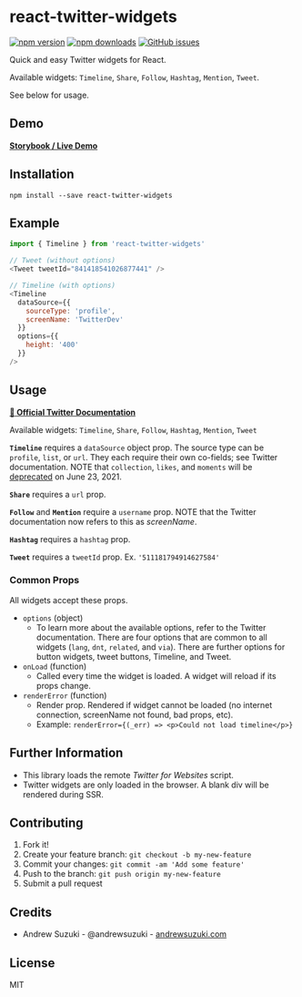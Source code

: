 # react-twitter-widgets

[![npm version](https://badge.fury.io/js/react-twitter-widgets.svg)](https://badge.fury.io/js/react-twitter-widgets)
[![npm downloads](https://img.shields.io/npm/dm/react-twitter-widgets.svg)](https://badge.fury.io/js/react-twitter-widgets)
[![GitHub issues](https://img.shields.io/github/issues/andrewsuzuki/react-twitter-widgets)](https://github.com/andrewsuzuki/react-twitter-widgets/issues)

Quick and easy Twitter widgets for React.

Available widgets: `Timeline`, `Share`, `Follow`, `Hashtag`, `Mention`, `Tweet`.

See below for usage.

## Demo

**[Storybook / Live Demo](https://andrewsuzuki.github.io/react-twitter-widgets/)**

## Installation

```
npm install --save react-twitter-widgets
```

## Example

```javascript
import { Timeline } from 'react-twitter-widgets'

// Tweet (without options)
<Tweet tweetId="841418541026877441" />

// Timeline (with options)
<Timeline
  dataSource={{
    sourceType: 'profile',
    screenName: 'TwitterDev'
  }}
  options={{
    height: '400'
  }}
/>
```

## Usage

[**🔗 Official Twitter Documentation**](https://developer.twitter.com/en/docs/twitter-for-websites/javascript-api/guides/scripting-factory-functions)

Available widgets: `Timeline`, `Share`, `Follow`, `Hashtag`, `Mention`, `Tweet`

**`Timeline`** requires a `dataSource` object prop. The source type can be `profile`, `list`, or `url`. They each require their own co-fields; see Twitter documentation. NOTE that `collection`, `likes`, and `moments` will be [deprecated](https://twittercommunity.com/t/removing-support-for-embedded-like-collection-and-moment-timelines/150313) on June 23, 2021.

**`Share`** requires a `url` prop.

**`Follow`** and **`Mention`** require a `username` prop. NOTE that the Twitter
documentation now refers to this as *screenName*.

**`Hashtag`** requires a `hashtag` prop.

**`Tweet`** requires a `tweetId` prop. Ex. `'511181794914627584'`

### Common Props

All widgets accept these props.

- `options` (object)
  - To learn more about the available options, refer to the Twitter documentation. There are four options that are common to all widgets (`lang`, `dnt`, `related`, and `via`). There are further options for button widgets, tweet buttons, Timeline, and Tweet.
- `onLoad` (function)
  - Called every time the widget is loaded. A widget will reload if its props change.
- `renderError` (function)
  - Render prop. Rendered if widget cannot be loaded (no internet connection, screenName not found, bad props, etc).
  - Example: `renderError={(_err) => <p>Could not load timeline</p>}`

## Further Information

* This library loads the remote *Twitter for Websites* script.
* Twitter widgets are only loaded in the browser. A blank div will be rendered during SSR.

## Contributing

1. Fork it!
2. Create your feature branch: `git checkout -b my-new-feature`
3. Commit your changes: `git commit -am 'Add some feature'`
4. Push to the branch: `git push origin my-new-feature`
5. Submit a pull request

## Credits

* Andrew Suzuki - @andrewsuzuki - [andrewsuzuki.com](http://andrewsuzuki.com)

## License

MIT
